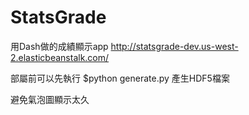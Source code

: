# StatsGrade

用Dash做的成績顯示app
http://statsgrade-dev.us-west-2.elasticbeanstalk.com/

部屬前可以先執行
$python generate.py 產生HDF5檔案

避免氣泡圖顯示太久
